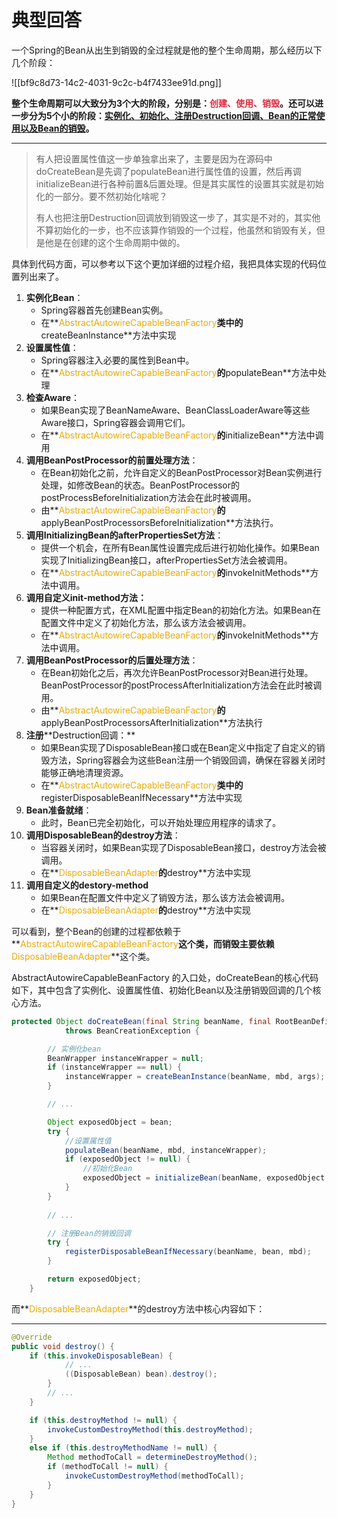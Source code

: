 # 典型回答


一个Spring的Bean从出生到销毁的全过程就是他的整个生命周期，那么经历以下几个阶段：

![[bf9c8d73-14c2-4031-9c2c-b4f7433ee91d.png]]





**整个生命周期可以大致分为3个大的阶段，分别是：****<font style="color:#DF2A3F;">创建、使用、销毁</font>****。还可以进一步分为5个小的阶段：****<u>实例化、初始化、注册Destruction回调、Bean的正常使用以及Bean的销毁</u>****。**

****

> 有人把设置属性值这一步单独拿出来了，主要是因为在源码中doCreateBean是先调了populateBean进行属性值的设置，然后再调initializeBean进行各种前置&后置处理。但是其实属性的设置其实就是初始化的一部分。要不然初始化啥呢？
>
> 
>
> 有人也把注册Destruction回调放到销毁这一步了，其实是不对的，其实他不算初始化的一步，也不应该算作销毁的一个过程，他虽然和销毁有关，但是他是在创建的这个生命周期中做的。
>



具体到代码方面，可以参考以下这个更加详细的过程介绍，我把具体实现的代码位置列出来了。



1. **实例化Bean**：
    - Spring容器首先创建Bean实例。
    - 在**<font style="color:#ECAA04;">AbstractAutowireCapableBeanFactory</font>**类中的**createBeanInstance**方法中实现
2. **设置属性值**：
    - Spring容器注入必要的属性到Bean中。
    - 在**<font style="color:#ECAA04;">AbstractAutowireCapableBeanFactory</font>**的**populateBean**方法中处理
3. **检查Aware**：
    - 如果Bean实现了BeanNameAware、BeanClassLoaderAware等这些Aware接口，Spring容器会调用它们。
    - 在**<font style="color:#ECAA04;">AbstractAutowireCapableBeanFactory</font>**的**initializeBean**方法中调用
4. **调用BeanPostProcessor的前置处理方法**：
    - 在Bean初始化之前，允许自定义的BeanPostProcessor对Bean实例进行处理，如修改Bean的状态。BeanPostProcessor的postProcessBeforeInitialization方法会在此时被调用。
    - 由**<font style="color:#ECAA04;">AbstractAutowireCapableBeanFactory</font>**的**applyBeanPostProcessorsBeforeInitialization**方法执行。
5. **调用InitializingBean的afterPropertiesSet方法**：
    - 提供一个机会，在所有Bean属性设置完成后进行初始化操作。如果Bean实现了InitializingBean接口，afterPropertiesSet方法会被调用。
    - 在**<font style="color:#ECAA04;">AbstractAutowireCapableBeanFactory</font>**的**invokeInitMethods**方法中调用。
6. **调用自定义init-method方法：**
    - 提供一种配置方式，在XML配置中指定Bean的初始化方法。如果Bean在配置文件中定义了初始化方法，那么该方法会被调用。
    - 在**<font style="color:#ECAA04;">AbstractAutowireCapableBeanFactory</font>**的**invokeInitMethods**方法中调用。
7. **调用BeanPostProcessor的后置处理方法**：
    - 在Bean初始化之后，再次允许BeanPostProcessor对Bean进行处理。BeanPostProcessor的postProcessAfterInitialization方法会在此时被调用。
    - 由**<font style="color:#ECAA04;">AbstractAutowireCapableBeanFactory</font>**的**applyBeanPostProcessorsAfterInitialization**方法执行
8. **注册****<font style="color:rgb(15, 15, 15);">Destruction回调：</font>**
    - 如果Bean实现了DisposableBean接口或在Bean定义中指定了自定义的销毁方法，Spring容器会为这些Bean注册一个销毁回调，确保在容器关闭时能够正确地清理资源。
    - 在**<font style="color:#ECAA04;">AbstractAutowireCapableBeanFactory</font>**类中的**registerDisposableBeanIfNecessary**方法中实现
9. **Bean准备就绪**：
    - 此时，Bean已完全初始化，可以开始处理应用程序的请求了。
10. **调用DisposableBean的destroy方法**：
    - 当容器关闭时，如果Bean实现了DisposableBean接口，destroy方法会被调用。
    - 在**<font style="color:#ECAA04;">DisposableBeanAdapter</font>**的**destroy**方法中实现
11. **调用自定义的destory-method**
    - 如果Bean在配置文件中定义了销毁方法，那么该方法会被调用。
    - 在**<font style="color:#ECAA04;">DisposableBeanAdapter</font>**的**destroy**方法中实现





可以看到，整个Bean的创建的过程都依赖于**<font style="color:#ECAA04;">AbstractAutowireCapableBeanFactory</font>**这个类，而销毁主要依赖**<font style="color:#ECAA04;">DisposableBeanAdapter</font>**这个类。



AbstractAutowireCapableBeanFactory 的入口处，doCreateBean的核心代码如下，其中包含了实例化、设置属性值、初始化Bean以及注册销毁回调的几个核心方法。



```java
protected Object doCreateBean(final String beanName, final RootBeanDefinition mbd, final Object[] args)
			throws BeanCreationException {

		// 实例化bean
		BeanWrapper instanceWrapper = null;
		if (instanceWrapper == null) {
			instanceWrapper = createBeanInstance(beanName, mbd, args);
		}

        // ...

		Object exposedObject = bean;
		try {
            //设置属性值
			populateBean(beanName, mbd, instanceWrapper);
			if (exposedObject != null) {
                //初始化Bean
				exposedObject = initializeBean(beanName, exposedObject, mbd);
			}
		}
		
    	// ...

		// 注册Bean的销毁回调
		try {
			registerDisposableBeanIfNecessary(beanName, bean, mbd);
		}

		return exposedObject;
	}
```



而**<font style="color:#ECAA04;">DisposableBeanAdapter</font>**的destroy方法中核心内容如下：

****

```java
@Override
public void destroy() {
    if (this.invokeDisposableBean) {
            // ...
            ((DisposableBean) bean).destroy();
        }
        // ...
    }

    if (this.destroyMethod != null) {
        invokeCustomDestroyMethod(this.destroyMethod);
    }
    else if (this.destroyMethodName != null) {
        Method methodToCall = determineDestroyMethod();
        if (methodToCall != null) {
            invokeCustomDestroyMethod(methodToCall);
        }
    }
}
```

